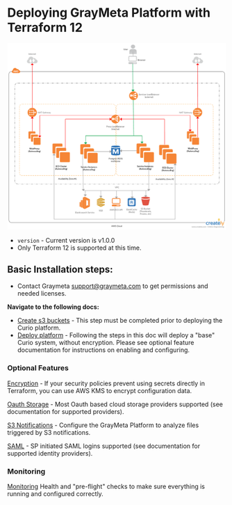 # Deploying GrayMeta Platform with Terraform 12

![Graymeta Terraform Enterprise](images/Graymeta_Terraform_Enterprise.png)

* `version` - Current version is v1.0.0
* Only Terraform 12 is supported at this time.

## Basic Installation steps:

* Contact Graymeta support@graymeta.com to get permissions and needed licenses.

**Navigate to the following docs:**
* [Create s3 buckets](./docs/buckets.md) - This step must be completed prior to deploying the Curio platform.
* [Deploy platform](./docs/platform.md) - Following the steps in this doc will deploy a "base" Curio system, without encryption. Please see optional feature documentation for instructions on enabling and configuring.

### Optional Features
[Encryption](./docs/encryption.md) - If your security policies prevent using secrets directly in Terraform, you can use AWS KMS to encrypt configuration data.

[Oauth Storage](./docs/oauth-storage.md) - Most Oauth based cloud storage providers supported (see documentation for supported providers).

[S3 Notifications](./docs/s3notifications-setup.md) - Configure the GrayMeta Platform to analyze files triggered by S3 notifications.

[SAML](./docs/saml.md) - SP initiated SAML logins supported (see documentation for supported identity providers).

### Monitoring
[Monitoring](./docs/monitoring.md) Health and "pre-flight" checks to make sure everything is running and configured correctly.
